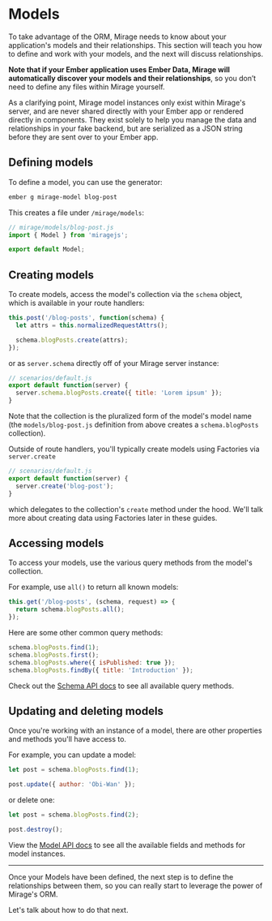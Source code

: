 # Models

To take advantage of the ORM, Mirage needs to know about your application's models and their relationships. This section will teach you how to define and work with your models, and the next will discuss relationships.

**Note that if your Ember application uses Ember Data, Mirage will automatically discover your models and their relationships**, so you don’t need to define any files within Mirage yourself.

As a clarifying point, Mirage model instances only exist within Mirage's server, and are never shared directly with your Ember app or rendered directly in components. They exist solely to help you manage the data and relationships in your fake backend, but are serialized as a JSON string before they are sent over to your Ember app.

## Defining models

To define a model, you can use the generator:

```sh
ember g mirage-model blog-post
```

This creates a file under `/mirage/models`:

```js
// mirage/models/blog-post.js
import { Model } from 'miragejs';

export default Model;
```

## Creating models

To create models, access the model's collection via the `schema` object, which is available in your route handlers:

```js
this.post('/blog-posts', function(schema) {
  let attrs = this.normalizedRequestAttrs();

  schema.blogPosts.create(attrs);
});
```

or as `server.schema` directly off of your Mirage server instance:

```js
// scenarios/default.js
export default function(server) {
  server.schema.blogPosts.create({ title: 'Lorem ipsum' });
}
```

Note that the collection is the pluralized form of the model's model name (the `models/blog-post.js` definition from above creates a `schema.blogPosts` collection).

Outside of route handlers, you'll typically create models using Factories via `server.create`

```js
// scenarios/default.js
export default function(server) {
  server.create('blog-post');
}
```

which delegates to the collection's `create` method under the hood. We'll talk more about creating data using Factories later in these guides.


## Accessing models

To access your models, use the various query methods from the model's collection.

For example, use `all()` to return all known models:

```js
this.get('/blog-posts', (schema, request) => {
  return schema.blogPosts.all();
});
```

Here are some other common query methods:

```js
schema.blogPosts.find(1);
schema.blogPosts.first();
schema.blogPosts.where({ isPublished: true });
schema.blogPosts.findBy({ title: 'Introduction' });
```

Check out the <a href="https://miragejs.com/api/classes/schema/">Schema API docs</a> to see all available query methods.


## Updating and deleting models

Once you're working with an instance of a model, there are other properties and methods you'll have access to.

For example, you can update a model:

```js
let post = schema.blogPosts.find(1);

post.update({ author: 'Obi-Wan' });
```

or delete one:

```js
let post = schema.blogPosts.find(2);

post.destroy();
```

View the <a href="https://miragejs.com/api/classes/model/">Model API docs</a> to see all the available fields and methods for model instances.

---

Once your Models have been defined, the next step is to define the relationships between them, so you can really start to leverage the power of Mirage's ORM.

Let's talk about how to do that next.
